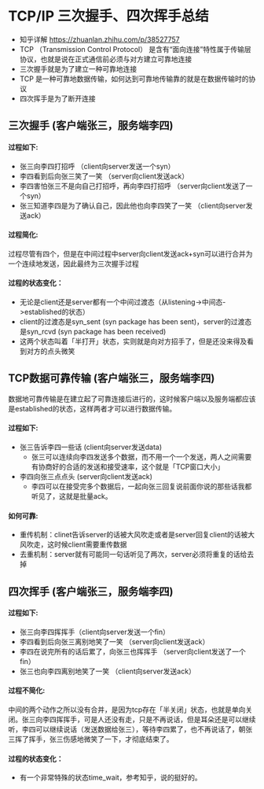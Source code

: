 # TCP/IP 三次握手、四次挥手总结
- 知乎详解 https://zhuanlan.zhihu.com/p/38527757
- TCP （Transmission Control Protocol） 是含有“面向连接”特性属于传输层协议，也就是说在正式通信前必须与对方建立可靠地连接
- 三次握手就是为了建立一种可靠地连接
- TCP 是一种可靠地数据传输，如何达到可靠地传输靠的就是在数据传输时的协议
- 四次挥手是为了断开连接



## 三次握手 (客户端张三，服务端李四)

#### 过程如下:
- 张三向李四打招呼 （client向server发送一个syn）
- 李四看到后向张三笑了一笑 （server向client发送ack）
- 李四害怕张三不是向自己打招呼，再向李四打招呼 （server向client发送了一个syn）
- 张三知道李四是为了确认自己，因此他也向李四笑了一笑 （client向server发送ack）

#### 过程简化:
过程尽管有四个，但是在中间过程中server向client发送ack+syn可以进行合并为一个连续地发送，因此最终为三次握手过程

#### 过程的状态变化：
- 无论是client还是server都有一个中间过渡态（从listening->中间态->established的状态）
- client的过渡态是syn_sent (syn package has been sent)，server的过渡态是syn_rcvd (syn package has been received)
- 这两个状态叫着「半打开」状态，实则就是向对方招手了，但是还没来得及看到对方的点头微笑



## TCP数据可靠传输 (客户端张三，服务端李四)
数据地可靠传输是在建立起了可靠连接后进行的，这时候客户端以及服务端都应该是established的状态，这样两者才可以进行数据传输。

#### 过程如下:
- 张三告诉李四一些话 (client向server发送data)
    + 张三可以连续向李四发送多个数据，而不用一个一个发送，两人之间需要有协商好的合适的发送和接受速率，这个就是「TCP窗口大小」
- 李四向张三点点头 (server向client发送ack)
    + 李四可以在接受完多个数据后，一起向张三回复说前面你说的那些话我都听见了，这就是批量ack。

#### 如何可靠:
- 重传机制：clinet告诉server的话被大风吹走或者是server回复client的话被大风吹走，这时候client需要重传数据
- 去重机制：server就有可能同一句话听见了两次，server必须将重复的话给去掉



## 四次挥手 (客户端张三，服务端李四)

#### 过程如下:
- 张三向李四挥挥手（client向server发送一个fin）
- 李四看到后向张三离别地笑了一笑 （server向client发送ack）
- 李四在说完所有的话后累了，向张三也挥挥手 （server向client发送了一个fin）
- 张三也向李四离别地笑了一笑 （client向server发送ack）

#### 过程不简化:
中间的两个动作之所以没有合并，是因为tcp存在「半关闭」状态，也就是单向关闭。张三向李四挥挥手，可是人还没有走，只是不再说话，但是耳朵还是可以继续听，李四可以继续说话（发送数据给张三），等待李四累了，也不再说话了，朝张三挥了挥手，张三伤感地微笑了一下，才彻底结束了。


#### 过程的状态变化：
- 有一个非常特殊的状态time_wait，参考知乎，说的挺好的。






<meta http-equiv="refresh" content="1">